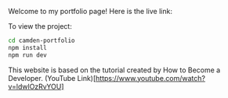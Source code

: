 Welcome to my portfolio page! Here is the live link: 

To view the project:

```bash
cd camden-portfolio
npm install
npm run dev
```
This website is based on the tutorial created by How to Become a Developer. (YouTube Link)[https://www.youtube.com/watch?v=ldwlOzRvYOU]
